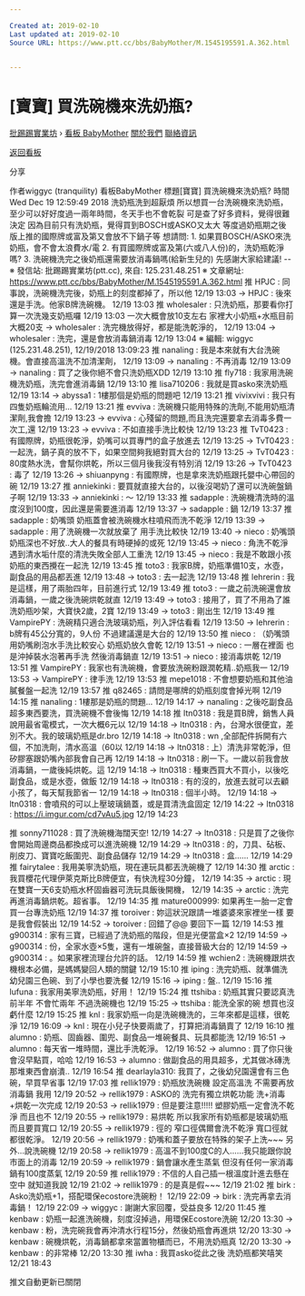 ```yaml
---

Created at: 2019-02-10
Last updated at: 2019-02-10
Source URL: https://www.ptt.cc/bbs/BabyMother/M.1545195591.A.362.html


---
```


# [寶寶] 買洗碗機來洗奶瓶?


[批踢踢實業坊](https://www.ptt.cc/bbs/) › [看板 BabyMother](https://www.ptt.cc/bbs/BabyMother/index.html) [關於我們](https://www.ptt.cc/about.html) [聯絡資訊](https://www.ptt.cc/contact.html)

[返回看板](https://www.ptt.cc/bbs/BabyMother/index.html)

分享

作者wiggyc (tranquility)
看板BabyMother
標題\[寶寶\] 買洗碗機來洗奶瓶?
時間Wed Dec 19 12:59:49 2018
洗奶瓶洗到超厭煩 所以想買一台洗碗機來洗奶瓶， 至少可以好好度過一兩年時間，冬天手也不會乾裂 可是查了好多資料，覺得很難決定 因為目前只有洗奶瓶，覺得買到BOSCH或ASKO又太大 等度過奶瓶期之後 版上推的國際牌或富及第又會放不下鍋子等 想請問: 1. 如果買BOSCH/ASKO來洗奶瓶，會不會太浪費水/電 2. 有買國際牌或富及第(六或八人份)的，洗奶瓶乾淨嗎? 3. 洗碗機洗完之後奶瓶還需要放消毒鍋嗎(給新生兒的) 先感謝大家給建議! -- ※ 發信站: 批踢踢實業坊(ptt.cc), 來自: 125.231.48.251 ※ 文章網址: <https://www.ptt.cc/bbs/BabyMother/M.1545195591.A.362.html>
推 HPJC : 同事說，洗碗機洗完後，奶瓶上的刻度都掉了，所以他 12/19 13:03
→ HPJC : 後來還是手洗。他家B牌洗碗機。 12/19 13:03
推 wholesaler : 只洗奶瓶，那要看你打算一次洗幾支奶瓶囉 12/19 13:03
一次大概會放10支左右 家裡大小奶瓶+水瓶目前大概20支
→ wholesaler : 洗完機放得好，都是能洗乾淨的， 12/19 13:04
→ wholesaler : 洗完，還是會放消毒鍋消毒 12/19 13:04
※ 編輯: wiggyc (125.231.48.251), 12/19/2018 13:09:23
推 nanaling : 我是本來就有大台洗碗機。會直接高溫洗不加清潔劑， 12/19 13:09
→ nanaling : 不再消毒 12/19 13:09
→ nanaling : 買了之後你絕不會只洗奶瓶XDD 12/19 13:10
推 fly718 : 我家用洗碗機洗奶瓶，洗完會進消毒鍋 12/19 13:10
推 lisa710206 : 我就是買asko來洗奶瓶 12/19 13:14
→ abyssa1 : 1樓那個是奶瓶的問題吧 12/19 13:21
推 vivixvivi : 我只有四隻奶瓶輪流用... 12/19 13:21
推 evviva : 洗碗機只能用特殊的洗劑,不能用奶瓶清潔劑,我會擔 12/19 13:23
→ evviva : 心殘留的問題,而且洗完還要拿去消毒多費一次工,還 12/19 13:23
→ evviva : 不如直接手洗比較快 12/19 13:23
推 TvT0423 : 有國際牌，奶瓶很乾淨，奶嘴可以買專門的盒子放進去 12/19 13:25
→ TvT0423 : 一起洗，鍋子真的放不下，如果空間夠我絕對買大台的 12/19 13:25
→ TvT0423 : 80度熱水洗，會幫你烘乾，所以三個月後我沒有特別消 12/19 13:26
→ TvT0423 : 毒了 12/19 13:26
→ shiuanpyng : 有國際牌，也是拿來洗奶瓶跟托嬰中心帶回的碗 12/19 13:27
推 anniekinki : 要買就直接大台的，以後沒喝奶了還可以洗碗盤鍋子啊 12/19 13:33
→ anniekinki : ～ 12/19 13:33
推 sadapple : 洗碗機清洗時的溫度沒到100度，因此還是需要進消毒 12/19 13:37
→ sadapple : 鍋 12/19 13:37
推 sadapple : 奶嘴頭 奶瓶蓋會被洗碗機水柱噴飛而洗不乾淨 12/19 13:39
→ sadapple : 用了洗碗機一次就放棄了 用手洗比較快 12/19 13:40
→ nieco : 奶嘴頭 奶瓶深也不好放..大人的餐具有時硬掉的或死 12/19 13:45
→ nieco : 角洗不乾淨 遇到清水垢什麼的清洗失敗全部人工重洗 12/19 13:45
→ nieco : 我是不敢跟小孩奶瓶的東西攪在一起洗 12/19 13:45
推 toto3 : 我家B牌，奶瓶準備10支，水壺，副食品的用品都丟進 12/19 13:48
→ toto3 : 去一起洗 12/19 13:48
推 lehrerin : 我是這樣，用了兩胎四年，目前進行式 12/19 13:49
推 toto3 : 一歲之前洗碗還會放消毒鍋，一歲之後洗碗烘乾就直 12/19 13:49
→ toto3 : 接用了，買了不用為了誰洗奶瓶吵架，大寶快2歲，2寶 12/19 13:49
→ toto3 : 剛出生 12/19 13:49
推 VampirePY : 洗碗精只適合洗玻璃奶瓶，列入評估看看 12/19 13:50
→ lehrerin : b牌有45公分寬的，9人份 不過建議還是大台的 12/19 13:50
推 nieco : （奶嘴頭用奶嘴刷泡水手洗比較安心 奶瓶奶放久會乾 12/19 13:51
→ nieco : 一層在裡面 也是沖掉裝水泡著再手洗 然後消毒鍋直 12/19 13:51
→ nieco : 接消毒烘乾 12/19 13:51
推 VampirePY : 我家也有洗碗機，會要放洗碗粉跟潤乾精..奶瓶我一 12/19 13:53
→ VampirePY : 律手洗 12/19 13:53
推 mepe1018 : 不會想要奶瓶和其他油膩餐盤一起洗 12/19 13:57
推 q82465 : 請問是哪牌的奶瓶刻度會掉光啊 12/19 14:15
推 nanaling : 1樓那是奶瓶的問題... 12/19 14:17
→ nanaling : 之後吃副食品超多東西要洗，買洗碗機不會後悔 12/19 14:18
推 ltn0318 : 我是買B牌，銷售人員說用最省電模式，一次大概6元以 12/19 14:18
→ ltn0318 : 內，台灣水很便宜，差別不大。我的玻璃奶瓶是dr.bro 12/19 14:18
→ ltn0318 : wn ,全部配件拆開有六個，不加洗劑，清水高溫（60以 12/19 14:18
→ ltn0318 : 上）清洗非常乾淨，但矽膠塞跟奶嘴內部我會自己再 12/19 14:18
→ ltn0318 : 刷一下。一歲以前我會放消毒鍋，一歲後純烘乾。這 12/19 14:18
→ ltn0318 : 種東西買大不買小，以後吃副食品，或是水壺，做飯 12/19 14:18
→ ltn0318 : 有的沒的，放進去就可以去顧小孩了，每天幫我節省一 12/19 14:18
→ ltn0318 : 個半小時。 12/19 14:18
→ ltn0318 : 會噴飛的可以上壓玻璃鍋蓋，或是買清洗盒固定 12/19 14:22
→ ltn0318 : <https://i.imgur.com/cd7vAu5.jpg> 12/19 14:23

推 sonny711028 : 買了洗碗機海闊天空! 12/19 14:27
→ ltn0318 : 只是買了之後你會開始周邊商品都換成可以進洗碗機 12/19 14:29
→ ltn0318 : 的，刀具、砧板、削皮刀、寶寶吃飯圍兜、副食品儲存 12/19 14:29
→ ltn0318 : 盒…… 12/19 14:29
推 fairytalee : 我用美寧洗奶瓶，現在連玩具都丟洗碗機了 12/19 14:30
推 arctic : 我買櫻花代理伊萊克斯比B牌便宜，有快洗程30分鐘， 12/19 14:35
→ arctic : 現在雙寶一天6支奶瓶水杯固齒器可洗玩具飯後開機， 12/19 14:35
→ arctic : 洗完再進消毒鍋烘乾。超省事。 12/19 14:35
推 mature000999: 如果再生一胎一定會買一台專洗奶瓶 12/19 14:37
推 toroiver : 妳這狀況跟請一堆婆婆來家裡坐一樣 要是我會假裝出 12/19 14:52
→ toroiver : 回錯了@@ 要回下一篇 12/19 14:53
推 g900314 : 家有三寶，已經過了洗奶瓶的階段，但是光便當盒×2 12/19 14:59
→ g900314 : 份，全家水壺×5隻，還有一堆碗盤，直接晉級大台的 12/19 14:59
→ g900314 : 。如果家裡流理台允許的話。 12/19 14:59
推 wchien2 : 洗碗機跟烘衣機根本必備，是媽媽變回人類的關鍵 12/19 15:10
推 iping : 洗完奶瓶、就準備洗幼兒園三色碗、到了小學也要洗餐 12/19 15:16
→ iping : 盤.. 12/19 15:16
推 lufuna : 我家用美寧洗奶瓶，好用！ 12/19 15:24
推 ttshiba : 奶瓶其實只要認真洗前半年 不會忙兩年 不過洗碗機也 12/19 15:25
→ ttshiba : 能洗全家的碗 想買也沒虧什麼 12/19 15:25
推 knl : 我家奶瓶一向是洗碗機洗的，三年來都是這樣，很乾淨 12/19 16:09
→ knl : 現在小兒子快要兩歲了，打算把消毒鍋賣了 12/19 16:10
推 alumno : 奶瓶、固齒器、圍兜、副食品一堆碗餐具、玩具都能洗 12/19 16:51
→ alumno : 每天省一堆時間，還比手洗乾淨。 12/19 16:52
→ alumno : 買了你只後會沒早點買，哈哈 12/19 16:53
→ alumno : 做副食品的用具超多，尤其做冰磚洗那堆東西會崩潰.. 12/19 16:54
推 dearlayla310: 我買了，之後幼兒園還會有三色碗，早買早省事 12/19 17:03
推 rellik1979 : 奶瓶放洗碗機 設定高溫洗 不需要再放消毒鍋 我用 12/19 20:52
→ rellik1979 : ASKO的 洗完有獨立烘乾功能 洗+消毒+烘乾一次完成 12/19 20:53
→ rellik1979 : 但是要注意!!!!! 塑膠奶瓶一定會洗不乾淨 而且也不 12/19 20:55
→ rellik1979 : 易烘乾 所以我家所有奶瓶都是玻璃奶瓶 而且要買寬口 12/19 20:55
→ rellik1979 : 徑的 窄口徑偶爾會洗不乾淨 寬口徑就都很乾淨。 12/19 20:56
→ rellik1979 : 奶嘴和蓋子要放在特殊的架子上洗~~~ 另外…說洗碗機 12/19 20:58
→ rellik1979 : 高溫不到100度C的人……我只能跟你說 市面上的消毒 12/19 20:59
→ rellik1979 : 鍋會讓水產生蒸氣 但沒有任何一家消毒鍋有100度蒸氣 12/19 20:59
推 rellik1979 : 不信的人自己插一根溫度計進去懸在空中 就知道我說 12/19 21:02
→ rellik1979 : 的是真是假~~~ 12/19 21:02
推 birk : Asko洗奶瓶+1，搭配環保ecostore洗碗粉！ 12/19 22:09
→ birk : 洗完再拿去消毒鍋！ 12/19 22:09
→ wiggyc : 謝謝大家回覆，受益良多 12/20 11:45
推 kenbaw : 奶瓶一起進洗碗機，刻度沒掉過，用環保Ecostore洗碗 12/20 13:30
→ kenbaw : 粉，洗完碗我會再沖清水行程15分，然後奶瓶會再進烘 12/20 13:30
→ kenbaw : 碗機烘乾，消毒鍋都拿來當置物櫃而已，不用洗奶瓶真 12/20 13:30
→ kenbaw : 的非常棒 12/20 13:30
推 iwha : 我買asko從此之後 洗奶瓶都笑嘻笑 12/21 18:43

推文自動更新已關閉


